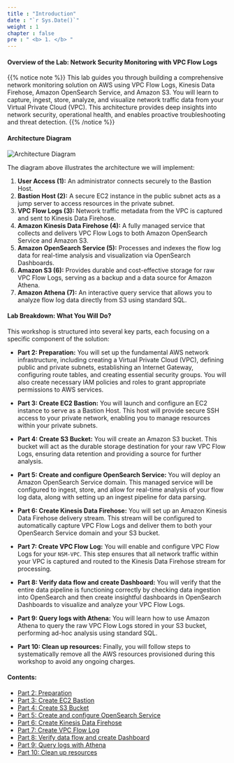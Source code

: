 ```yaml
---
title : "Introduction"
date : "`r Sys.Date()`"
weight : 1
chapter : false
pre : " <b> 1. </b> "
---
```


#### Overview of the Lab: Network Security Monitoring with VPC Flow Logs

{{% notice note %}}
This lab guides you through building a comprehensive network monitoring solution on AWS using VPC Flow Logs, Kinesis Data Firehose, Amazon OpenSearch Service, and Amazon S3. You will learn to capture, ingest, store, analyze, and visualize network traffic data from your Virtual Private Cloud (VPC). This architecture provides deep insights into network security, operational health, and enables proactive troubleshooting and threat detection.
{{% /notice %}}

#### Architecture Diagram

![Architecture Diagram](../Simple.drawio.png)

The diagram above illustrates the architecture we will implement:

1.  **User Access (1):** An administrator connects securely to the Bastion Host.
2.  **Bastion Host (2):** A secure EC2 instance in the public subnet acts as a jump server to access resources in the private subnet.
3.  **VPC Flow Logs (3):** Network traffic metadata from the VPC is captured and sent to Kinesis Data Firehose.
4.  **Amazon Kinesis Data Firehose (4):** A fully managed service that collects and delivers VPC Flow Logs to both Amazon OpenSearch Service and Amazon S3.
5.  **Amazon OpenSearch Service (5):** Processes and indexes the flow log data for real-time analysis and visualization via OpenSearch Dashboards.
6.  **Amazon S3 (6):** Provides durable and cost-effective storage for raw VPC Flow Logs, serving as a backup and a data source for Amazon Athena.
7.  **Amazon Athena (7):** An interactive query service that allows you to analyze flow log data directly from S3 using standard SQL.

#### Lab Breakdown: What You Will Do?

This workshop is structured into several key parts, each focusing on a specific component of the solution:

* **Part 2: Preparation:**
    You will set up the fundamental AWS network infrastructure, including creating a Virtual Private Cloud (VPC), defining public and private subnets, establishing an Internet Gateway, configuring route tables, and creating essential security groups. You will also create necessary IAM policies and roles to grant appropriate permissions to AWS services.

* **Part 3: Create EC2 Bastion:**
    You will launch and configure an EC2 instance to serve as a Bastion Host. This host will provide secure SSH access to your private network, enabling you to manage resources within your private subnets.

* **Part 4: Create S3 Bucket:**
    You will create an Amazon S3 bucket. This bucket will act as the durable storage destination for your raw VPC Flow Logs, ensuring data retention and providing a source for further analysis.

* **Part 5: Create and configure OpenSearch Service:**
    You will deploy an Amazon OpenSearch Service domain. This managed service will be configured to ingest, store, and allow for real-time analysis of your flow log data, along with setting up an ingest pipeline for data parsing.

* **Part 6: Create Kinesis Data Firehose:**
    You will set up an Amazon Kinesis Data Firehose delivery stream. This stream will be configured to automatically capture VPC Flow Logs and deliver them to both your OpenSearch Service domain and your S3 bucket.

* **Part 7: Create VPC Flow Log:**
    You will enable and configure VPC Flow Logs for your `NSM-VPC`. This step ensures that all network traffic within your VPC is captured and routed to the Kinesis Data Firehose stream for processing.

* **Part 8: Verify data flow and create Dashboard:**
    You will verify that the entire data pipeline is functioning correctly by checking data ingestion into OpenSearch and then create insightful dashboards in OpenSearch Dashboards to visualize and analyze your VPC Flow Logs.

* **Part 9: Query logs with Athena:**
    You will learn how to use Amazon Athena to query the raw VPC Flow Logs stored in your S3 bucket, performing ad-hoc analysis using standard SQL.

* **Part 10: Clean up resources:**
    Finally, you will follow steps to systematically remove all the AWS resources provisioned during this workshop to avoid any ongoing charges.

#### Contents:

* [Part 2: Preparation](/2-Preparation/_index.md)
* [Part 3: Create EC2 Bastion](/3-Create-EC2-Bastion/_index.md)
* [Part 4: Create S3 Bucket](/4-Create-S3-Bucket/_index.md)
* [Part 5: Create and configure OpenSearch Service](/5-Create-and-configure-OpenSearch-Service/_index.md)
* [Part 6: Create Kinesis Data Firehose](/6-Create-Kinesis-Data-Firehose/_index.md)
* [Part 7: Create VPC Flow Log](/7-Create-VPC-Flow-Log/_index.md)
* [Part 8: Verify data flow and create Dashboard](/8-Verify-data-flow-and-create-Dashboard/_index.md)
* [Part 9: Query logs with Athena](/9-Query-logs-with-Athena/_index.md)
* [Part 10: Clean up resources](/10-Clean-up-resources/_index.md)